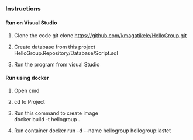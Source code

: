 ### Instructions

#### Run on Visual Studio
1. Clone the code git clone https://github.com/kmagatikele/HelloGroup.git

2. Create database from this project HelloGroup.Repository/Database/Script.sql

3. Run the program from visual Studio 

#### Run using docker
1. Open cmd 

2. cd to Project 

3. Run this command to create image  
docker build -t hellogroup .

4. Run container 
docker run -d  --name hellogroup hellogroup:lastet
